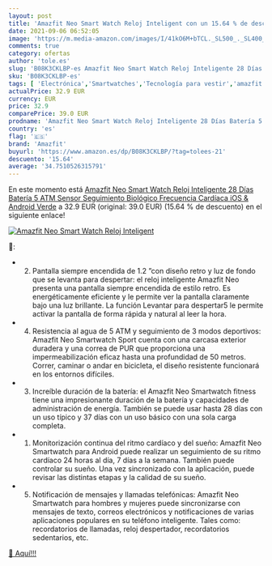 ```yaml
---
layout: post
title: 'Amazfit Neo Smart Watch Reloj Inteligent con un 15.64 % de descuento'
date: 2021-09-06 06:52:05
image: 'https://m.media-amazon.com/images/I/41kO6M+bTCL._SL500_._SL400_.jpg'
comments: true
category: ofertas
author: 'tole.es'
slug: 'B08K3CKLBP-es Amazfit Neo Smart Watch Reloj Inteligente 28 Días Batería...'
sku: 'B08K3CKLBP-es'
tags: [ 'Electrónica','Smartwatches','Tecnología para vestir','amazfit','android', ]
actualPrice: 32.9 EUR
currency: EUR
price: 32.9
comparePrice: 39.0 EUR
prodname: 'Amazfit Neo Smart Watch Reloj Inteligente 28 Días Batería 5 ATM Sensor Seguimiento Biológico Frecuencia Cardíaca iOS & Android Verde'
country: 'es'
flag: '🇪🇸'
brand: 'Amazfit'
buyurl: 'https://www.amazon.es/dp/B08K3CKLBP/?tag=tolees-21'
descuento: '15.64'
average: '34.7510526315791'
---
```


En este momento está [Amazfit Neo Smart Watch Reloj Inteligente 28 Días Batería 5 ATM Sensor Seguimiento Biológico Frecuencia Cardíaca iOS & Android Verde](https://www.amazon.es/dp/B08K3CKLBP/?tag=tolees-21) a 32.9 EUR (original: 39.0 EUR) (15.64 %  de descuento) en el siguiente enlace!

[![Amazfit Neo Smart Watch Reloj Inteligent](https://m.media-amazon.com/images/I/41kO6M+bTCL._SL500_._SL400_.jpg)](https://www.amazon.es/dp/B08K3CKLBP/?tag=tolees-21)

🔎:

- 2. Pantalla siempre encendida de 1.2 ”con diseño retro y luz de fondo que se levanta para despertar: el reloj inteligente Amazfit Neo presenta una pantalla siempre encendida de estilo retro. Es energéticamente eficiente y le permite ver la pantalla claramente bajo una luz brillante. La función Levantar para despertar5 le permite activar la pantalla de forma rápida y natural al leer la hora.
- 4. Resistencia al agua de 5 ATM y seguimiento de 3 modos deportivos: Amazfit Neo Smartwatch Sport cuenta con una carcasa exterior duradera y una correa de PUR que proporciona una impermeabilización eficaz hasta una profundidad de 50 metros. Correr, caminar o andar en bicicleta, el diseño resistente funcionará en los entornos difíciles.
- 3. Increíble duración de la batería: el Amazfit Neo Smartwatch fitness tiene una impresionante duración de la batería y capacidades de administración de energía. También se puede usar hasta 28 días con un uso típico y 37 días con un uso básico con una sola carga completa.
- 1. Monitorización continua del ritmo cardíaco y del sueño: Amazfit Neo Smartwatch para Android puede realizar un seguimiento de su ritmo cardíaco 24 horas al día, 7 días a la semana. También puede controlar su sueño. Una vez sincronizado con la aplicación, puede revisar las distintas etapas y la calidad de su sueño.
- 5. Notificación de mensajes y llamadas telefónicas: Amazfit Neo Smartwatch para hombres y mujeres puede sincronizarse con mensajes de texto, correos electrónicos y notificaciones de varias aplicaciones populares en su teléfono inteligente. Tales como: recordatorios de llamadas, reloj despertador, recordatorios sedentarios, etc.

[🛒 Aquí!!!](https://www.amazon.es/dp/B08K3CKLBP/?tag=tolees-21)
